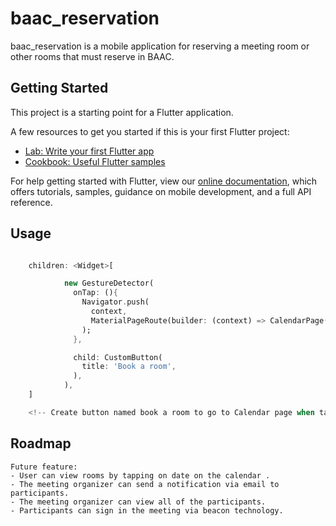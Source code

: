 # baac_reservation

baac_reservation is a mobile application for reserving a meeting room or other rooms that must reserve in BAAC.

## Getting Started

This project is a starting point for a Flutter application.

A few resources to get you started if this is your first Flutter project:

- [Lab: Write your first Flutter app](https://flutter.dev/docs/get-started/codelab)
- [Cookbook: Useful Flutter samples](https://flutter.dev/docs/cookbook)

For help getting started with Flutter, view our
[online documentation](https://flutter.dev/docs), which offers tutorials,
samples, guidance on mobile development, and a full API reference.

## Usage

```dart

    children: <Widget>[

            new GestureDetector(
              onTap: (){
                Navigator.push(
                  context,
                  MaterialPageRoute(builder: (context) => CalendarPage()),
                );
              },

              child: CustomButton(
                title: 'Book a room',
              ),
            ),
    ]

    <!-- Create button named book a room to go to Calendar page when tapped. -->
```

## Roadmap
    Future feature: 
    - User can view rooms by tapping on date on the calendar .
    - The meeting organizer can send a notification via email to participants.
    - The meeting organizer can view all of the participants.
    - Participants can sign in the meeting via beacon technology.